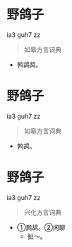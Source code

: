# 野鸽子
ia3 guh7 zz
> 如皋方言词典
- 鹁鸪鸪。

# 野鸽子
ia3 guh7 zz
> 如皋方言词典
- 鹁鸪。

# 野鸽子
ia3 guh7 zz
> 兴化方言词典
- ①鹧鸪。②闲聊
  - 扯～。

